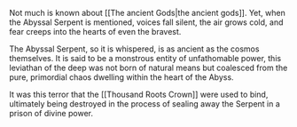Not much is known about [[The ancient Gods|the ancient gods]]. Yet, when the Abyssal Serpent is mentioned, voices fall silent, the air grows cold, and fear creeps into the hearts of even the bravest.

The Abyssal Serpent, so it is whispered, is as ancient as the cosmos themselves. It is said to be a monstrous entity of unfathomable power, this leviathan of the deep was not born of natural means but coalesced from the pure, primordial chaos dwelling within the heart of the Abyss.

It was this terror that the [[Thousand Roots Crown]] were used to bind, ultimately being destroyed in the process of sealing away the Serpent in a prison of divine power.